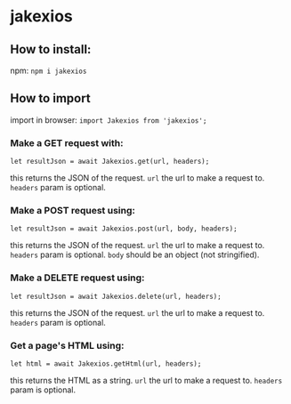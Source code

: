 # jakexios

## How to install:

npm:
`npm i jakexios`

## How to import

import in browser:
`import Jakexios from 'jakexios';`

### Make a GET request with:

`let resultJson = await Jakexios.get(url, headers);`

this returns the JSON of the request.
`url` the url to make a request to.
`headers` param is optional.

### Make a POST request using:

`let resultJson = await Jakexios.post(url, body, headers);`

this returns the JSON of the request.
`url` the url to make a request to.
`headers` param is optional.
`body` should be an object (not stringified).


### Make a DELETE request using:

`let resultJson = await Jakexios.delete(url, headers);`

this returns the JSON of the request.
`url` the url to make a request to.
`headers` param is optional.

### Get a page's HTML using:

`let html = await Jakexios.getHtml(url, headers);`

this returns the HTML as a string.
`url` the url to make a request to.
`headers` param is optional.